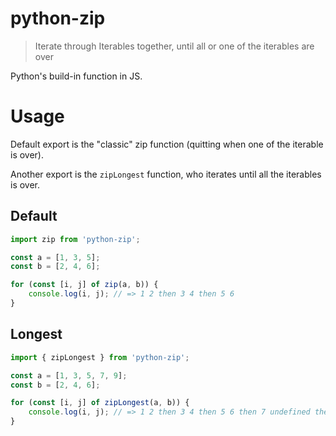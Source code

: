 # python-zip

> Iterate through Iterables together, until all or one of the iterables are over

Python's build-in function in JS.

# Usage

Default export is the "classic" zip function (quitting when one of the iterable is over).

Another export is the `zipLongest` function, who iterates until all the iterables is over.

## Default
```ts
import zip from 'python-zip';

const a = [1, 3, 5];
const b = [2, 4, 6];

for (const [i, j] of zip(a, b)) {
    console.log(i, j); // => 1 2 then 3 4 then 5 6
}
```

## Longest
```ts
import { zipLongest } from 'python-zip';

const a = [1, 3, 5, 7, 9];
const b = [2, 4, 6];

for (const [i, j] of zipLongest(a, b)) {
    console.log(i, j); // => 1 2 then 3 4 then 5 6 then 7 undefined then 9 undefined
}
```

